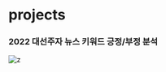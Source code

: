 # projects

### 2022 대선주자 뉴스 키워드 긍정/부정 분석

![z](https://user-images.githubusercontent.com/87642864/158028911-6c71214e-3064-484d-b9ff-0ce0ba838590.PNG)

